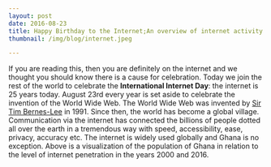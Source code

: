 ```yaml
---
layout: post
date: 2016-08-23
title: Happy Birthday to the Internet;An overview of internet activity in Ghana 
thumbnail: /img/blog/internet.jpeg

---
```

If you are reading this, then you are definitely on the internet and we thought you should know there is a cause for celebration. Today we join the rest of the world to celebrate the **International Internet Day**: the internet is 25 years today. August 23rd every year is set aside to celebrate the invention of the World Wide Web. The World Wide Web was invented by [Sir Tim Bernes-Lee](https://en.wikipedia.org/wiki/Tim_Berners-Lee) in 1991. Since then, the world has become a global village. Communication via the internet has connected the billions of people dotted all over the earth in a tremendous way with speed, accessibility, ease, privacy, accuracy etc. The internet is widely used globally and Ghana is no exception. Above is a visualization of the population of Ghana in relation to the level of internet penetration in the years 2000 and 2016.
